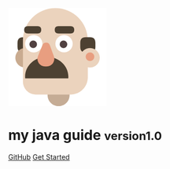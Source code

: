 <!-- _coverpage.md -->

![logo](logo/logo.png)

# my java guide <small>version1.0</small>

[GitHub](https://github.com/luserwu)
[Get Started](#java面试资料)